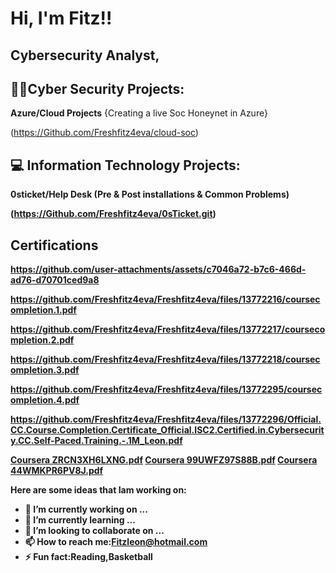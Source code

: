 <h1>Hi, I'm Fitz!!
  
<h2>Cybersecurity Analyst</a>,

<h2>👨‍💻Cyber Security Projects:</h2>

<b>Azure/Cloud Projects</b>
{Creating a live Soc Honeynet in Azure} 

(https://Github.com/Freshfitz4eva/cloud-soc)


<h2>💻 Information Technology Projects:</h2>

<b>0sticket/Help Desk<b> (Pre & Post installations & Common Problems)

(https://Github.com/Freshfitz4eva/0sTicket.git)


<h2>Certifications</h2>

https://github.com/user-attachments/assets/c7046a72-b7c6-466d-ad76-d70701ced9a8
   
https://github.com/Freshfitz4eva/Freshfitz4eva/files/13772216/coursecompletion.1.pdf

https://github.com/Freshfitz4eva/Freshfitz4eva/files/13772217/coursecompletion.2.pdf

https://github.com/Freshfitz4eva/Freshfitz4eva/files/13772218/coursecompletion.3.pdf

https://github.com/Freshfitz4eva/Freshfitz4eva/files/13772295/coursecompletion.4.pdf

https://github.com/Freshfitz4eva/Freshfitz4eva/files/13772296/Official.CC.Course.Completion.Certificate_Official.ISC2.Certified.in.Cybersecurity.CC.Self-Paced.Training.-.1M_Leon.pdf

[Coursera ZRCN3XH6LXNG.pdf](https://github.com/Freshfitz4eva/Freshfitz4eva/files/13790942/Coursera.ZRCN3XH6LXNG.pdf)
[Coursera 99UWFZ97S88B.pdf](https://github.com/Freshfitz4eva/Freshfitz4eva/files/13790947/Coursera.99UWFZ97S88B.pdf)
[Coursera 44WMKPR6PV8J.pdf](https://github.com/Freshfitz4eva/Freshfitz4eva/files/13790950/Coursera.44WMKPR6PV8J.pdf)



[linkedin]: www.linkedin.com/in/fitz-leon-52b211280

Here are some ideas that Iam working on:

- 🔭 I’m currently working on ...
- 🌱 I’m currently learning ...
- 👯 I’m looking to collaborate on ...
- 📫 How to reach me:Fitzleon@hotmail.com
- ⚡ Fun fact:Reading,Basketball

